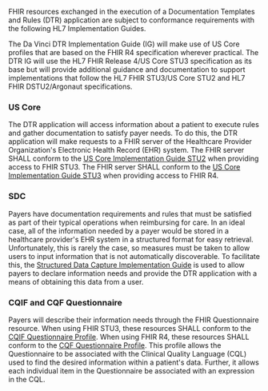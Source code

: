 FHIR resources exchanged in the execution of a Documentation Templates and Rules (DTR) application are subject to conformance requirements with the following HL7 Implementation Guides.

The Da Vinci DTR Implementation Guide (IG) will make use of US Core profiles that are based on the FHIR R4 specification wherever practical. The DTR IG will use the HL7 FHIR Release 4/US Core STU3 specification as its base but will provide additional guidance and documentation to support implementations that follow the HL7 FHIR STU3/US Core STU2 and HL7 FHIR DSTU2/Argonaut specifications.

### US Core
The DTR application will access information about a patient to execute rules and gather documentation to satisfy payer needs. To do this, the DTR application will make requests to a FHIR server of the Healthcare Provider Organization's Electronic Health Record (EHR) system. The FHIR server SHALL conform to the [US Core Implementation Guide STU2](http://hl7.org/fhir/us/core/STU2/) when providing access to FHIR STU3. The FHIR server SHALL conform to the [US Core Implementation Guide STU3](http://hl7.org/fhir/us/core/2019Jan/) when providing access to FHIR R4.

### SDC
Payers have documentation requirements and rules that must be satisfied as part of their typical operations when reimbursing for care. In an ideal case, all of the information needed by a payer would be stored in a healthcare provider's EHR system in a structured format for easy retrieval. Unfortunately, this is rarely the case, so measures must be taken to allow users to input information that is not automatically discoverable. To facilitate this, the [Structured Data Capture Implementation Guide](http://hl7.org/fhir/us/sdc/index.html) is used to allow payers to declare information needs and provide the DTR application with a means of obtaining this data from a user.

### CQIF and CQF Questionnaire
Payers will describe their information needs through the FHIR Questionnaire resource. When using FHIR STU3, these resources SHALL conform to the [CQIF Questionnaire Profile](http://hl7.org/fhir/STU3/cqif/cqif-questionnaire.html). When using FHIR R4, these resources SHALL conform to the [CQF Questionnaire Profile](http://hl7.org/fhir/R4/cqf.html). This profile allows the Questionnaire to be associated with the Clinical Quality Language (CQL) used to find the desired information within a patient's data. Further, it allows each individual item in the Questionnaire be associated with an expression in the CQL. 